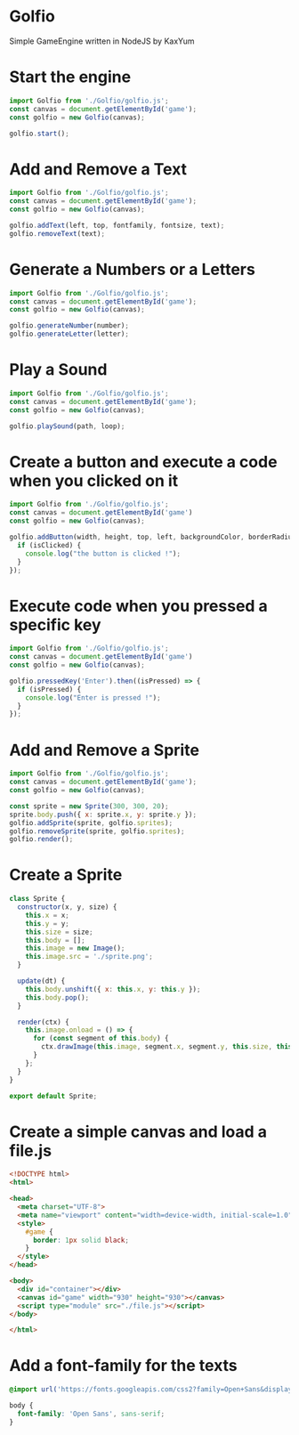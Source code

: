 # Golfio
Simple GameEngine written in NodeJS by KaxYum

# Start the engine
```js
import Golfio from './Golfio/golfio.js';
const canvas = document.getElementById('game');
const golfio = new Golfio(canvas);

golfio.start();
```

# Add and Remove a Text
```js
import Golfio from './Golfio/golfio.js';
const canvas = document.getElementById('game');
const golfio = new Golfio(canvas);

golfio.addText(left, top, fontfamily, fontsize, text);
golfio.removeText(text);
```

# Generate a Numbers or a Letters
```js
import Golfio from './Golfio/golfio.js';
const canvas = document.getElementById('game');
const golfio = new Golfio(canvas);

golfio.generateNumber(number);
golfio.generateLetter(letter);
```

# Play a Sound
```js
import Golfio from './Golfio/golfio.js';
const canvas = document.getElementById('game');
const golfio = new Golfio(canvas);

golfio.playSound(path, loop);
```

# Create a button and execute a code when you clicked on it
```js
import Golfio from './Golfio/golfio.js';
const canvas = document.getElementById('game')
const golfio = new Golfio(canvas);

golfio.addButton(width, height, top, left, backgroundColor, borderRadius).then((isClicked) => {
  if (isClicked) {
    console.log("the button is clicked !");
  }
});
```
# Execute code when you pressed a specific key
```js
import Golfio from './Golfio/golfio.js';
const canvas = document.getElementById('game')
const golfio = new Golfio(canvas);

golfio.pressedKey('Enter').then((isPressed) => {
  if (isPressed) {
    console.log("Enter is pressed !");
  }
});
```

# Add and Remove a Sprite
```js
import Golfio from './Golfio/golfio.js';
const canvas = document.getElementById('game');
const golfio = new Golfio(canvas);

const sprite = new Sprite(300, 300, 20);
sprite.body.push({ x: sprite.x, y: sprite.y });
golfio.addSprite(sprite, golfio.sprites);
golfio.removeSprite(sprite, golfio.sprites);
golfio.render();
```

# Create a Sprite
```js
class Sprite {
  constructor(x, y, size) {
    this.x = x;
    this.y = y;
    this.size = size;
    this.body = [];
    this.image = new Image();
    this.image.src = './sprite.png';
  }

  update(dt) {
    this.body.unshift({ x: this.x, y: this.y });
    this.body.pop();
  }

  render(ctx) {
    this.image.onload = () => {
      for (const segment of this.body) {
        ctx.drawImage(this.image, segment.x, segment.y, this.size, this.size);
      }
    };
  }
}

export default Sprite;
```

# Create a simple canvas and load a file.js
```html
<!DOCTYPE html>
<html>

<head>
  <meta charset="UTF-8">
  <meta name="viewport" content="width=device-width, initial-scale=1.0">
  <style>
    #game {
      border: 1px solid black;
    }
  </style>
</head>

<body>
  <div id="container"></div>
  <canvas id="game" width="930" height="930"></canvas>
  <script type="module" src="./file.js"></script>
</body>

</html>
```

# Add a font-family for the texts
```css
@import url('https://fonts.googleapis.com/css2?family=Open+Sans&display=swap');

body {
  font-family: 'Open Sans', sans-serif;
}
```